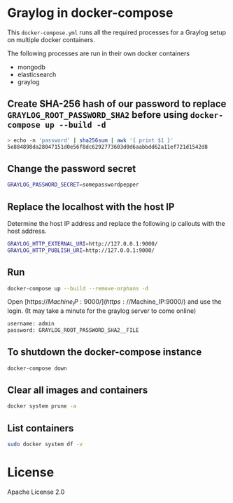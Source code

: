 # Graylog in docker-compose
This `docker-compose.yml` runs all the required processes for a Graylog setup on multiple docker containers.

The following processes are run in their own docker containers

* mongodb 
* elasticsearch 
* graylog

## Create SHA-256 hash of our password to replace `GRAYLOG_ROOT_PASSWORD_SHA2` before using `docker-compose up --build -d`
```bash
> echo -n 'password' | sha256sum | awk '{ print $1 }'
5e884898da28047151d0e56f8dc6292773603d0d6aabbdd62a11ef721d1542d8
```

## Change the password secret
```bash
GRAYLOG_PASSWORD_SECRET=somepasswordpepper
```

## Replace the localhost with the host IP
Determine the host IP address and replace the following ip callouts with the host address. 

```bash
GRAYLOG_HTTP_EXTERNAL_URI=http://127.0.0.1:9000/
GRAYLOG_HTTP_PUBLISH_URI=http://127.0.0.1:9000/
```

## Run 
```bash
docker-compose up --build --remove-orphans -d
```
Open [https://$Machine_IP:9000/](https://$Machine_IP:9000/) and use the login. (It may take a minute for the graylog server to come online)
```bash
username: admin
password: GRAYLOG_ROOT_PASSWORD_SHA2__FILE
```

## To shutdown the docker-compose instance
``` bash
docker-compose down
```

## Clear all images and containers
```bash
docker system prune -a
```

## List containers
```bash
sudo docker system df -v
```

# License
Apache License 2.0